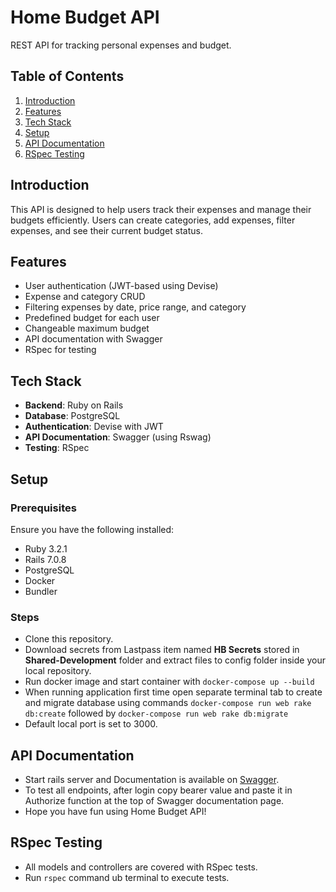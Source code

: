 # Home Budget API

REST API for tracking personal expenses and budget.

## Table of Contents

1. [Introduction](#introduction)
2. [Features](#features)
3. [Tech Stack](#tech-stack)
4. [Setup](#setup)
5. [API Documentation](#api-documentation)
6. [RSpec Testing](#rspec-testing)


## Introduction

This API is designed to help users track their expenses and manage their budgets efficiently. Users can create categories, add expenses, filter expenses, and see their current budget status.

## Features

- User authentication (JWT-based using Devise)
- Expense and category CRUD
- Filtering expenses by date, price range, and category
- Predefined budget for each user
- Changeable maximum budget
- API documentation with Swagger
- RSpec for testing

## Tech Stack

- **Backend**: Ruby on Rails
- **Database**: PostgreSQL
- **Authentication**: Devise with JWT
- **API Documentation**: Swagger (using Rswag)
- **Testing**: RSpec

## Setup

### Prerequisites

Ensure you have the following installed:

- Ruby 3.2.1
- Rails 7.0.8
- PostgreSQL
- Docker
- Bundler

### Steps

- Clone this repository.
- Download secrets from Lastpass item named **HB Secrets** stored in **Shared-Development** folder and extract files to config folder inside your local repository.
- Run docker image and start container with `docker-compose up --build`
- When running application first time open separate terminal tab to create and migrate database using commands `docker-compose run web rake db:create` followed by `docker-compose run web rake db:migrate`
- Default local port is set to 3000.

## API Documentation

- Start rails server and Documentation is available on [Swagger](http://localhost:3000/api-docs/index.html).
- To test all endpoints, after login copy bearer value and paste it in Authorize function at the top of Swagger documentation page.
- Hope you have fun using Home Budget API!

## RSpec Testing

- All models and controllers are covered with RSpec tests.
- Run `rspec` command ub terminal to execute tests.
